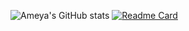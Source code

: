 ![Ameya's GitHub stats](https://github-readme-stats.vercel.app/api?username=ameyagurjar&show_icons=true&theme=dark)
[![Readme Card](https://github-readme-stats.vercel.app/api/pin/?username=anuraghazra&repo=github-readme-stats)](https://github.com/anuraghazra/github-readme-stats)

